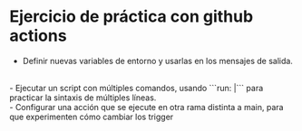 # Ejercicio de práctica con github actions

- Definir nuevas variables de entorno y usarlas en los mensajes de salida.
<br>
- Ejecutar un script con múltiples comandos, usando ```run: |``` para practicar la sintaxis de múltiples líneas.
<br>
- Configurar una acción que se ejecute en otra rama distinta a main, para que experimenten cómo cambiar los trigger